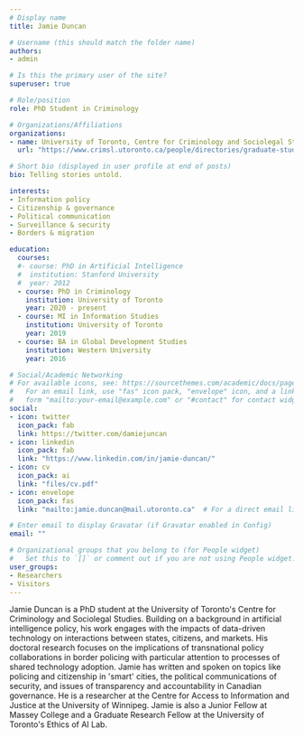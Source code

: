 ```yaml
---
# Display name
title: Jamie Duncan

# Username (this should match the folder name)
authors:
- admin

# Is this the primary user of the site?
superuser: true

# Role/position
role: PhD Student in Criminology

# Organizations/Affiliations
organizations:
- name: University of Toronto, Centre for Criminology and Sociolegal Studies
  url: "https://www.crimsl.utoronto.ca/people/directories/graduate-students/james-duncan"

# Short bio (displayed in user profile at end of posts)
bio: Telling stories untold.

interests:
- Information policy
- Citizenship & governance
- Political communication
- Surveillance & security
- Borders & migration

education:
  courses:
  #- course: PhD in Artificial Intelligence
  #  institution: Stanford University
  #  year: 2012
  - course: PhD in Criminology
    institution: University of Toronto
    year: 2020 - present
  - course: MI in Information Studies
    institution: University of Toronto
    year: 2019
  - course: BA in Global Development Studies
    institution: Western University
    year: 2016

# Social/Academic Networking
# For available icons, see: https://sourcethemes.com/academic/docs/page-builder/#icons
#   For an email link, use "fas" icon pack, "envelope" icon, and a link in the
#   form "mailto:your-email@example.com" or "#contact" for contact widget.
social:
- icon: twitter
  icon_pack: fab
  link: https://twitter.com/damiejuncan
- icon: linkedin
  icon_pack: fab
  link: "https://www.linkedin.com/in/jamie-duncan/"
- icon: cv
  icon_pack: ai
  link: "files/cv.pdf"
- icon: envelope
  icon_pack: fas
  link: "mailto:jamie.duncan@mail.utoronto.ca"  # For a direct email link, use "mailto:test@example.org".

# Enter email to display Gravatar (if Gravatar enabled in Config)
email: ""

# Organizational groups that you belong to (for People widget)
#   Set this to `[]` or comment out if you are not using People widget.
user_groups:
- Researchers
- Visitors
---
```


Jamie Duncan is a PhD student at the University of Toronto's Centre for Criminology and Sociolegal Studies. Building on a background in artificial intelligence policy, his work engages with the impacts of data-driven technology on interactions between states, citizens, and markets. His doctoral research focuses on the implications of transnational policy collaborations in border policing with particular attention to processes of shared technology adoption. Jamie has written and spoken on topics like policing and citizenship in 'smart' cities, the political communications of security, and issues of transparency and accountability in Canadian governance. He is a researcher at the Centre for Access to Information and Justice at the University of Winnipeg. Jamie is also a Junior Fellow at Massey College and a Graduate Research Fellow at the University of Toronto's Ethics of AI Lab.
